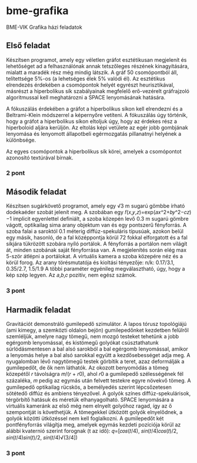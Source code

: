 # bme-grafika
BME-VIK Grafika házi feladatok

## Első feladat

Készítsen programot, amely egy véletlen gráfot esztétikusan megjelenít és lehetőséget ad a felhasználónak annak tetszőleges részének kinagyítására, mialatt a maradék rész még mindig látszik. A gráf 50 csomópontból áll, telítettsége 5%-os (a lehetséges élek 5% valódi él). Az esztétikus elrendezés érdekében a csomópontok helyét egyrészt heurisztikával, másrészt a hiperbolikus sík szabályainak megfelelő erő-vezérelt gráfrajzoló algoritmussal kell meghatározni a SPACE lenyomásának hatására.

A fókuszálás érdekében a gráfot a hiperbolikus síkon kell elrendezni és a Beltrami-Klein módszerrel a képernyőre vetíteni. A fókuszálás úgy történik, hogy a gráfot a hiperbolikus síkon eltoljuk úgy, hogy az érdekes rész a hiperboloid aljára kerüljön. Az eltolás képi vetülete az egér jobb gombjának lenyomása és lenyomott állapotbeli egérmozgatás pillanatnyi helyének a különbsége.

Az egyes csomópontok a hiperbolikus sík körei, amelyek a csomópontot azonosító textúrával bírnak.

### 2 pont

## Második feladat

Készítsen sugárkövető programot, amely egy √3 m sugarú gömbbe írható dodekaéder szobát jelenít meg. A szobában egy 𝑓(𝑥,𝑦,𝑧)=exp⁡(𝑎𝑥^2+𝑏𝑦^2−𝑐𝑧)−1 implicit egyenlettel definiált, a szoba közepén levő 0.3 m sugarú gömbre vágott, optikailag sima arany objektum van és egy pontszerű fényforrás. A szoba falai a saroktól 0.1 méterig diffúz-spekuláris típusúak, azokon belül egy másik, hasonló, de a fal középpontja körül 72 fokkal elforgatott és a fal síkjára tükrözött szobára nyíló portálok. A fényforrás a portálon nem világít át, minden szobának saját fényforrása van. A megjelenítés során elég max 5-ször átlépni a portálokat. A virtuális kamera a szoba közepére néz és a körül forog. Az arany törésmutatója és kioltási tényezője: n/k: 0.17/3.1, 0.35/2.7, 1.5/1.9 A többi paraméter egyénileg megválasztható, úgy, hogy a kép szép legyen. Az 𝑎,𝑏,𝑐 pozitív, nem egész számok.

### 3 pont

## Harmadik feladat

Gravitációt demonstráló gumilepedő szimulátor. A lapos tórusz topológiájú (ami kimegy, a szemközti oldalon bejön) gumilepedőnket kezdetben felülről szemléljük, amelyre nagy tömegű, nem mozgó testeket tehetünk a jobb egérgomb lenyomással, és kistömegű golyókat csúsztathatunk súrlódásmentesen a bal alsó sarokból a bal egérgomb lenyomással, amikor a lenyomás helye a bal alsó sarokkal együtt a kezdősebességet adja meg. A nyugalomban lévő nagytömegű testek görbítik a teret, azaz deformálják a gumilepedőt, de ők nem láthatók. Az okozott benyomódás a tömeg közepétől 𝑟 távolságra 𝑚/(𝑟 + 𝑟0), ahol 𝑟0 a gumilepedő szélességének fél százaléka, 𝑚 pedig az egymás után felvett testekre egyre növekvő tömeg. A gumilepedő optikailag rücskös, a bemélyedés szerint lépcsőzetesen sötétedő diffúz és ambiens tényezővel. A golyók színes diffúz-spekulárisok, térgörbítő hatásuk és méretük elhanyagolható. SPACE lenyomására a virtuális kameránk az első még nem elnyelt golyóhoz ragad, így az ő szempontját is követhetjük. A tömegekkel ütközött golyók elnyelődnek, a golyók közötti ütközéssel nem kell foglalkozni. A gumilepedőt két pontfényforrás világítja meg, amelyek egymás kezdeti pozíciója körül az alábbi kvaternió szerint forognak (t az idő): 𝑞=[𝑐𝑜𝑠(𝑡/4), 𝑠𝑖𝑛(𝑡/4)𝑐𝑜𝑠(𝑡)/2, 𝑠𝑖𝑛(𝑡/4)𝑠𝑖𝑛(𝑡)/2, 𝑠𝑖𝑛(𝑡/4)√(3/4])

### 3 pont
